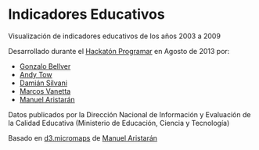 Indicadores Educativos
======================

Visualización de indicadores educativos de los años 2003 a 2009

Desarrollado durante el [Hackatón Programar](http://datospublicos.gob.ar/hackatonprogramar/) en Agosto de 2013 por:

  - [Gonzalo Bellver](http://twitter.com/monsieurBelbo)
  - [Andy Tow](http://twitter.com/andy_tow)
  - [Damián Silvani](http://twitter.com/munshkr)
  - [Marcos Vanetta](http://twitter.com/malev)
  - [Manuel Aristarán](http://twitter.com/manuelaristaran)

Datos publicados por la Dirección Nacional de Información y Evaluación de la Calidad Educativa (Ministerio de Educación, Ciencia y Tecnología)

Basado en [d3.micromaps](http://github.com/jazzido/d3micromaps) de [Manuel Aristarán](http://jazzido.com)
